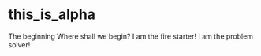 # this_is_alpha
The beginning
Where shall we begin? I am the fire starter! I am the problem solver! 
